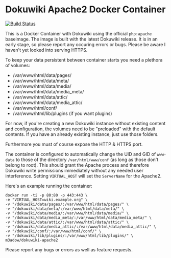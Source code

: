 # Dokuwiki Apache2 Docker Container

[![Build Status](https://travis-ci.org/m3adow/docker-dokuwiki-httpd.svg)](https://travis-ci.org/m3adow/docker-dokuwiki-httpd)

This is a Docker Container with Dokuwiki using the official `php:apache` baseimage. The image is built with the latest Dokuwiki release. It is in an early stage, so please report any occuring errors or bugs. Please be aware I haven't yet looked into serving HTTPS.


To keep your data persistent between container starts you need a plethora of volumes:
* /var/www/html/data/pages/
* /var/www/html/data/meta/
* /var/www/html/data/media/
* /var/www/html/data/media_meta/
* /var/www/html/data/attic/
* /var/www/html/data/media_attic/
* /var/www/html/conf/
* /var/www/html/lib/plugins (if you want plugins)

For now, if you're creating a new Dokuwiki instance without existing content and configuration, the volumes need to be "preloaded" with the default contents. If you have an already existing instance, just use those folders.

Furthermore you must of course expose the HTTP & HTTPS port.

The container is configured to automatically change the UID and GID of `www-data` to those of the directory `/var/html/www/conf` (as long as those don't belong to root). This should grant the Apache process and therefore Dokuwiki write permissions immediately without any needed user interference.
Setting `VIRTUAL_HOST` will set the `ServerName` for the Apache2.

Here's an example running the container:

    docker run -ti -p 80:80 -p 443:443 \
    -e "VIRTUAL_HOST=wiki.example.org" \
    -v "/dokuwiki/data/pages/:/var/www/html/data/pages/" \
    -v "/dokuwiki/data/meta/:/var/www/html/data/meta/" \
    -v "/dokuwiki/data/media/:/var/www/html/data/media/" \
    -v "/dokuwiki/data/media_meta/:/var/www/html/data/media_meta/" \
    -v "/dokuwiki/data/attic/:/var/www/html/data/attic/" \
    -v "/dokuwiki/data/media_attic/:/var/www/html/data/media_attic/" \
    -v "/dokuwiki/conf/:/var/www/html/conf/" \
    -v "/dokuwiki/lib/plugins/:/var/www/html/lib/plugins/" \
    m3adow/dokuwiki-apache2


Please report any bugs or errors as well as feature requests.
